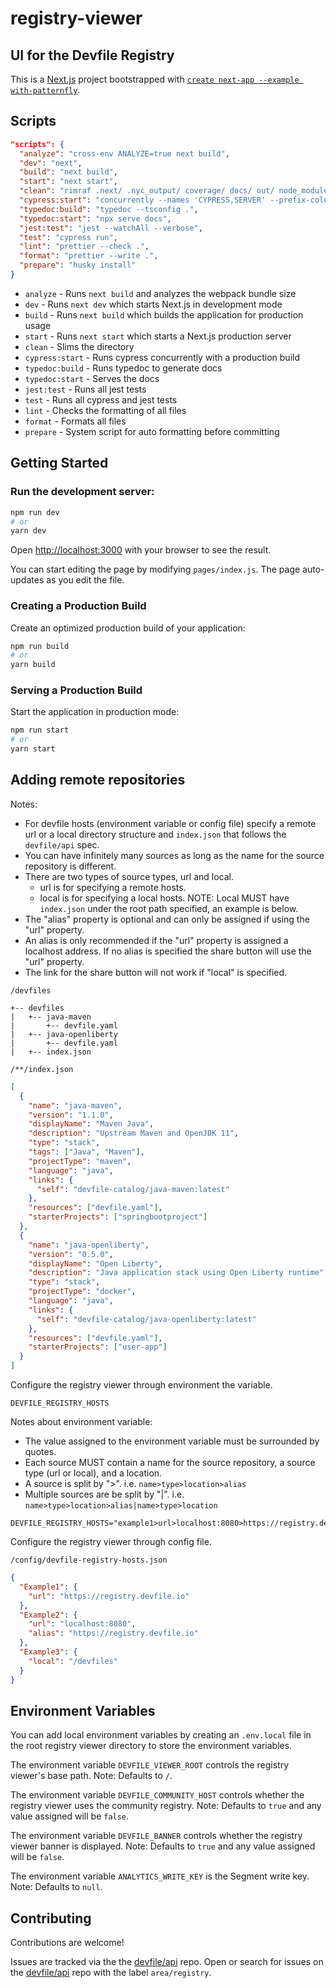 # registry-viewer

## UI for the Devfile Registry

This is a [Next.js](https://nextjs.org/) project bootstrapped with [`create next-app --example with-patternfly`](https://github.com/vercel/next.js/tree/canary/examples/with-patternfly).

## Scripts

```json
"scripts": {
  "analyze": "cross-env ANALYZE=true next build",
  "dev": "next",
  "build": "next build",
  "start": "next start",
  "clean": "rimraf .next/ .nyc_output/ coverage/ docs/ out/ node_modules/",
  "cypress:start": "concurrently --names 'CYPRESS,SERVER' --prefix-colors 'yellow,blue' \"yarn cypress open\" \"yarn build && yarn start\"",
  "typedoc:build": "typedoc --tsconfig .",
  "typedoc:start": "npx serve docs",
  "jest:test": "jest --watchAll --verbose",
  "test": "cypress run",
  "lint": "prettier --check .",
  "format": "prettier --write .",
  "prepare": "husky install"
}
```

- `analyze` - Runs `next build` and analyzes the webpack bundle size
- `dev` - Runs `next dev` which starts Next.js in development mode
- `build` - Runs `next build` which builds the application for production usage
- `start` - Runs `next start` which starts a Next.js production server
- `clean` - Slims the directory
- `cypress:start` - Runs cypress concurrently with a production build
- `typedoc:build` - Runs typedoc to generate docs
- `typedoc:start` - Serves the docs
- `jest:test` - Runs all jest tests
- `test` - Runs all cypress and jest tests
- `lint` - Checks the formatting of all files
- `format` - Formats all files
- `prepare` - System script for auto formatting before committing

## Getting Started

### Run the development server:

```bash
npm run dev
# or
yarn dev
```

Open [http://localhost:3000](http://localhost:3000) with your browser to see the result.

You can start editing the page by modifying `pages/index.js`. The page auto-updates as you edit the file.

### Creating a Production Build

Create an optimized production build of your application:

```bash
npm run build
# or
yarn build
```

### Serving a Production Build

Start the application in production mode:

```bash
npm run start
# or
yarn start
```

## Adding remote repositories

Notes:

- For devfile hosts (environment variable or config file) specify a remote url or a local directory structure and `index.json` that follows the `devfile/api` spec.
- You can have infinitely many sources as long as the name for the source repository is different.
- There are two types of source types, url and local.
  - url is for specifying a remote hosts.
  - local is for specifying a local hosts. NOTE: Local MUST have `index.json` under the root path specified, an example is below.
- The "alias" property is optional and can only be assigned if using the "url" property.
- An alias is only recommended if the "url" property is assigned a localhost address. If no alias is specified the share button will use the "url" property.
- The link for the share button will not work if "local" is specified.

`/devfiles`

```
+-- devfiles
|   +-- java-maven
|       +-- devfile.yaml
|   +-- java-openliberty
|       +-- devfile.yaml
|   +-- index.json
```

`/**/index.json`

```json
[
  {
    "name": "java-maven",
    "version": "1.1.0",
    "displayName": "Maven Java",
    "description": "Upstream Maven and OpenJDK 11",
    "type": "stack",
    "tags": ["Java", "Maven"],
    "projectType": "maven",
    "language": "java",
    "links": {
      "self": "devfile-catalog/java-maven:latest"
    },
    "resources": ["devfile.yaml"],
    "starterProjects": ["springbootproject"]
  },
  {
    "name": "java-openliberty",
    "version": "0.5.0",
    "displayName": "Open Liberty",
    "description": "Java application stack using Open Liberty runtime",
    "type": "stack",
    "projectType": "docker",
    "language": "java",
    "links": {
      "self": "devfile-catalog/java-openliberty:latest"
    },
    "resources": ["devfile.yaml"],
    "starterProjects": ["user-app"]
  }
]
```

Configure the registry viewer through environment the variable.

`DEVFILE_REGISTRY_HOSTS`

Notes about environment variable:

- The value assigned to the environment variable must be surrounded by quotes.
- Each source MUST contain a name for the source repository, a source type (url or local), and a location.
- A source is split by ">". i.e. `name>type>location>alias`
- Multiple sources are be split by "|". i.e. `name>type>location>alias|name>type>location`

```
DEVFILE_REGISTRY_HOSTS="example1>url>localhost:8080>https://registry.devfile.io|example2>local>/devfiles"
```

Configure the registry viewer through config file.

`/config/devfile-registry-hosts.json`

```json
{
  "Example1": {
    "url": "https://registry.devfile.io"
  },
  "Example2": {
    "url": "localhost:8080",
    "alias": "https://registry.devfile.io"
  },
  "Example3": {
    "local": "/devfiles"
  }
}
```

## Environment Variables

You can add local environment variables by creating an `.env.local` file in the root registry viewer directory to store the environment variables.

The environment variable `DEVFILE_VIEWER_ROOT` controls the registry viewer's base path. Note: Defaults to `/`.

The environment variable `DEVFILE_COMMUNITY_HOST` controls whether the registry viewer uses the community registry. Note: Defaults to `true` and any value assigned will be `false`.

The environment variable `DEVFILE_BANNER` controls whether the registry viewer banner is displayed. Note: Defaults to `true` and any value assigned will be `false`.

The environment variable `ANALYTICS_WRITE_KEY` is the Segment write key. Note: Defaults to `null`.

## Contributing

Contributions are welcome!

Issues are tracked via the the [devfile/api](https://github.com/devfile/api) repo. Open or search for issues on the [devfile/api](https://github.com/devfile/api) repo with the label `area/registry`.
